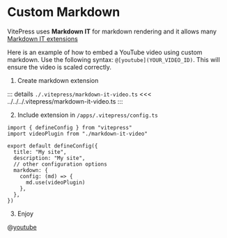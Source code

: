 # Custom Markdown

VitePress uses **Markdown IT** for markdown rendering and it allows many [Markdown IT extensions](https://vitepress.dev/guide/markdown#advanced-configuration)

Here is an example of how to embed a YouTube video using custom markdown. Use the following syntax: `@[youtube](YOUR_VIDEO_ID)`. This will ensure the video is scaled correctly.

1. Create markdown extension

::: details `./.vitepress/markdown-it-video.ts`
<<< ../../../.vitepress/markdown-it-video.ts
:::

2. Include extension in `/apps/.vitepress/config.ts`

```ts{2,8-12}
import { defineConfig } from "vitepress"
import videoPlugin from "./markdown-it-video"

export default defineConfig({
  title: "My site",
  description: "My site",
  // other configuration options
  markdown: {
    config: (md) => {
      md.use(videoPlugin)
    },
  },
})

```

3. Enjoy

@[youtube](mSd9nmPM7Vg)
